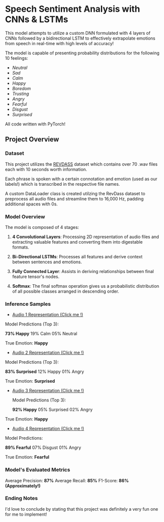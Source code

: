 # Speech Sentiment Analysis with CNNs & LSTMs

This model attempts to utilize a custom DNN formulated with 4 layers of CNNs followed by a bidirectional LSTM to effectively extrapolate emotions from speech in real-time with high levels of accuracy!

The model is capable of presenting probability distributions for the following 10 feelings:

- *Neutral*
- *Sad*
- *Calm*
- *Happy*
- *Boredom*
- *Trusting*
- *Angry*
- *Fearful*
- *Disgust*
- *Surprised*

All code written with PyTorch!

## Project Overview

### Dataset

This project utilizes the [REVDASS](https://zenodo.org/records/1188976) dataset which contains over 70 .wav files each with 10 seconds worth information.

Each phrase is spoken with a certain connotation and emotion (used as our labels!) which is transcribed in the respective file names.

A custom DataLoader class is created utilzing the RevDass dataset to preprocess all audio files and streamline them to 16,000 Hz, padding additional spaces with 0s.

### Model Overview

The model is composed of 4 stages: 

1. **4 Convolutional Layers**: Processing 2D representation of audio files and extracting valuable features and converting them into digestable formats.

2. **Bi-Directional LSTMs**: Processes all features and derive context between sentences and emotions.

3. **Fully Connected Layer**: Assists in deriving relationships between final feature tensor's nodes.

4. **Softmax**: The final softmax operation gives us a probabilistic distribution of all possible classes arranged in descending order.


### Inference Samples

- [Audio 1 Representation (Click me !)](./data/dataset_speech/Actor_01/03-01-03-01-01-01-01.wav)

Model Predictions (Top 3):

**73% Happy**
19% Calm
05% Neutral

True Emotion: **Happy** 

- [Audio 2 Representation (Click me !)](./data/dataset_speech/Actor_01/03-01-08-02-01-02-01.wav)

Model Predictions (Top 3):

**83% Surprised**
12% Happy
01% Angry

True Emotion: **Surprised** 

- [Audio 3 Representation (Click me !)](./data/dataset_song/Actor_24/03-01-03-02-01-02-24.wav)

  Model Predictions (Top 3):

  **92% Happy**
  05% Surprised
  02% Angry

True Emotion: **Happy** 

- [Audio 4 Representation (Click me !)](./data/dataset_song/Actor_24/03-01-06-01-02-01-24.wav)

Model Predictions:

**89% Fearful**
07% Disgust
01% Angry

True Emotion: **Fearful** 


### Model's Evaluated Metrics

Average Precision: **87%**
Average Recall: **85%**
F1-Score: **86% (Approximately!)**


### Ending Notes

I'd love to conclude by stating that this project was definitely a very fun one for me to implement! 
